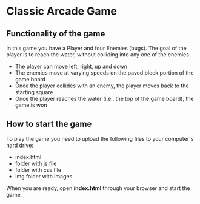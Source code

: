 # Classic Arcade Game

## Functionality of the game

In this game you have a Player and four Enemies (bugs). The goal of the player is to reach the water, without colliding into any one of the enemies.

- The player can move left, right, up and down
- The enemies move at varying speeds on the paved block portion of the game board
- Once the player collides with an enemy, the player moves back to the starting square
- Once the player reaches the water (i.e., the top of the game board), the game is won

## How to start the game

To play the game you need to upload the following files to your computer's hard drive:

- index.html
- folder with js file
- folder with css file
- img folder with images

When you are ready, open **index.html** through your browser and start the game.

